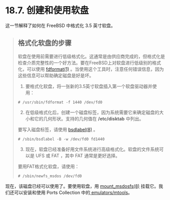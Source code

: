 # 18.7. 创建和使用软盘

这一节解释了如何在 FreeBSD 中格式化 3.5 英寸软盘。

>## 格式化软盘的步骤
>软盘在使用前需要进行低级格式化。这通常是由供应商完成的，但格式化是检查介质完整性的一个好方法。要在FreeBSD上对软盘进行低级别的格式化，可以使用  [fdformat(1)](https://www.freebsd.org/cgi/man.cgi?query=fdformat&sektion=1&format=html) 。当使用这个工具时，注意任何错误信息，因为这些信息可以帮助确定磁盘是好是坏。
>1. 要格式化软盘，将一张新的3.5英寸软盘插入第一个软盘驱动器并使用：
>```
># /usr/sbin/fdformat -f 1440 /dev/fd0
>```
>2. 在低级格式化后，创建一个磁盘标签，因为系统需要它来确定磁盘的大小和它的几何形状。支持的几何值在 **/etc/disktab** 中列出。
>
>要写入磁盘标签，请使用 [bsdlabel(8)](https://www.freebsd.org/cgi/man.cgi?query=bsdlabel&sektion=8&format=html) 。
>```
># /sbin/bsdlabel -B -w /dev/fd0 fd1440
>```
>3. 现在，软盘已经准备好用文件系统进行高级格式化。软盘的文件系统可以是 UFS 或 FAT ，其中 FAT 通常是更好选择。
>
>要用FAT格式化软盘，请使用：
>```
># /sbin/newfs_msdos /dev/fd0
>```
现在，该磁盘已经可以使用了。要使用软盘，用 [mount_msdosfs(8)](https://www.freebsd.org/cgi/man.cgi?query=mount_msdosfs&sektion=8&format=html) 挂载它。我们还可以安装和使用 Ports Collection 中的[ emulators/mtools](https://cgit.freebsd.org/ports/tree/emulators/mtools/pkg-descr)。
